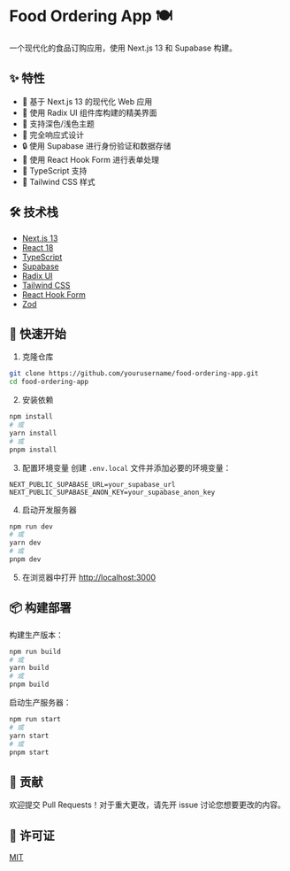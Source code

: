 # Food Ordering App 🍽️

一个现代化的食品订购应用，使用 Next.js 13 和 Supabase 构建。

## ✨ 特性

- 🚀 基于 Next.js 13 的现代化 Web 应用
- 🎨 使用 Radix UI 组件库构建的精美界面
- 🌙 支持深色/浅色主题
- 📱 完全响应式设计
- 🔒 使用 Supabase 进行身份验证和数据存储
- 📝 使用 React Hook Form 进行表单处理
- 🎯 TypeScript 支持
- 🎨 Tailwind CSS 样式

## 🛠️ 技术栈

- [Next.js 13](https://nextjs.org/)
- [React 18](https://reactjs.org/)
- [TypeScript](https://www.typescriptlang.org/)
- [Supabase](https://supabase.io/)
- [Radix UI](https://www.radix-ui.com/)
- [Tailwind CSS](https://tailwindcss.com/)
- [React Hook Form](https://react-hook-form.com/)
- [Zod](https://github.com/colinhacks/zod)

## 🚀 快速开始

1. 克隆仓库
```bash
git clone https://github.com/yourusername/food-ordering-app.git
cd food-ordering-app
```

2. 安装依赖
```bash
npm install
# 或
yarn install
# 或
pnpm install
```

3. 配置环境变量
创建 `.env.local` 文件并添加必要的环境变量：
```env
NEXT_PUBLIC_SUPABASE_URL=your_supabase_url
NEXT_PUBLIC_SUPABASE_ANON_KEY=your_supabase_anon_key
```

4. 启动开发服务器
```bash
npm run dev
# 或
yarn dev
# 或
pnpm dev
```

5. 在浏览器中打开 [http://localhost:3000](http://localhost:3000)

## 📦 构建部署

构建生产版本：
```bash
npm run build
# 或
yarn build
# 或
pnpm build
```

启动生产服务器：
```bash
npm run start
# 或
yarn start
# 或
pnpm start
```

## 🤝 贡献

欢迎提交 Pull Requests！对于重大更改，请先开 issue 讨论您想要更改的内容。

## 📝 许可证

[MIT](https://choosealicense.com/licenses/mit/) 